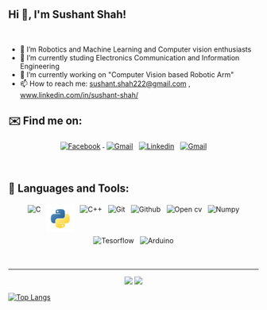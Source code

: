 <h2 align="left">Hi 👋, I'm Sushant Shah!</h2>
<br>

<!-- - 👋 Hi, I’m @Sushant Shah -->
- 👀 I’m  Robotics and Machine Learning and Computer vision enthusiasts
- 🌱 I’m currently studing Electronics Communication and Information Engineering
- 💞️ I’m currently working on "Computer Vision based Robotic Arm"
- 📫 How to reach me: sushant.shah222@gmail.com , www.linkedin.com/in/sushant-shah/


 ##  ✉️ Find me on:


<p align="center">
 <a href="https://www.facebook.com/Sushant.shah222" target="_blank" rel="noopener noreferrer"> <img src="https://user-images.githubusercontent.com/60286504/138819262-e07f8cb5-7033-4fd6-8e26-f193d98945f0.png" alt="Facebook" height="50" style="vertical-align:top; margin:4px"> </a>
 <a href="mailto:sushant.shah222@gmail.com"> <img src="https://cdn.jsdelivr.net/npm/simple-icons@v3/icons/gmail.svg" alt="Gmail" height="50" style="vertical-align:top; margin:4px"></a>
 <a href="https://linkedin.com/in/sushant-shah" target="_blank" rel="noopener noreferrer"> <img src="https://user-images.githubusercontent.com/60286504/138819608-5ca3201d-1b8c-4168-898b-d5309fc57bd4.png" alt="Linkedin" height="50" style="vertical-align:top; margin:4px"></a>
 <a href="https://www.instagram.com/sushant__shah"> <img src="https://user-images.githubusercontent.com/60286504/138825145-ae83a91f-a8b8-45bb-a488-19b5e77aaf1c.png" alt="Gmail" height="50" style="vertical-align:top; margin:4px"></a>
 

</p>

<br />

## 🧰 Languages and Tools:
<p align="center">
<img src="https://user-images.githubusercontent.com/60286504/138821443-c409c186-e22d-43e2-9f56-ed081ad1191f.png" alt="C" height="55" style="vertical-align:top; margin:4px">

<img src="https://raw.githubusercontent.com/github/explore/80688e429a7d4ef2fca1e82350fe8e3517d3494d/topics/python/python.png" alt="Python" height="55" style="vertical-align:top; margin:4px">
 

<img src="https://user-images.githubusercontent.com/60286504/138821532-f2e1e0ea-e076-4f7e-89a9-9faf93763b7b.png" alt="C++" height="55" style="vertical-align:top; margin:4px">
 

<img src="https://user-images.githubusercontent.com/60286504/138820181-5be61be3-50fc-4360-a6d7-10fb783c3e43.png" alt="Git" height="55" style="vertical-align:top; margin:4px">
<img src="https://user-images.githubusercontent.com/60286504/138823727-64d50656-4589-489a-9450-2949fad564c3.png" alt="Github" height="55" style="vertical-align:top; margin:4px">
 
<img src="https://user-images.githubusercontent.com/60286504/138820665-401baafb-1fd6-4550-8f11-b4fbda5e1c9c.png" alt="Open cv" height="55" style="vertical-align:top; margin:4px">

<img src="https://user-images.githubusercontent.com/60286504/138824269-5c61b376-93a3-47cc-9e01-ff0eca61b592.png" alt="Numpy" height="55" style="vertical-align:top; margin:4px">

 <img src="https://user-images.githubusercontent.com/60286504/138820760-7f98396f-ddce-41eb-820a-2c7a991d4d77.png" alt="Tesorflow" height="55" style="vertical-align:top; margin:4px">
 
 
<img src="https://user-images.githubusercontent.com/60286504/138820970-cb7625dc-eae5-4af4-a238-3afae65e1756.png" alt="Arduino" height="55" style="vertical-align:top; margin:4px">

</p>
<br><hr>



<p align = "center">
  <img src = "https://github-readme-stats.vercel.app/api?username=sushantshah222&show_icons=true&theme=chartreuse-dark" width = 400>
  <img src = "https://github-readme-streak-stats.herokuapp.com?user=sushantshah222&theme=chartreuse-dark&hide_border=true" width = 400><br>

 
</p>

[![Top Langs](https://github-readme-stats.vercel.app/api/top-langs/?username=Sushantshah222&layout=compact)](https://github.com/Sushantshah222/github-readme-stats)

